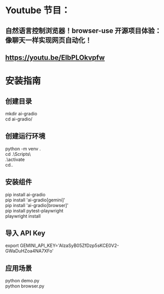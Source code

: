 # Youtube 节目：
## 自然语言控制浏览器！browser-use 开源项目体验：像聊天一样实现网页自动化！
## https://youtu.be/EIbPLOkvpfw

# 安装指南

## 创建目录
mkdir ai-gradio  
cd ai-gradio/  

## 创建运行环境
python -m venv .  
cd .\Scripts\  
.\activate  
cd..  

## 安装组件
pip install ai-gradio  
pip install 'ai-gradio[gemini]'  
pip install 'ai-gradio[browser]'  
pip install pytest-playwright  
playwright install  

## 导入 API Key 
export GEMINI_API_KEY='AIzaSyB05ZfDzp5sKCE0V2-GWaDuHZoa4NA7XFo'  

## 应用场景
python demo.py  
python browser.py  






